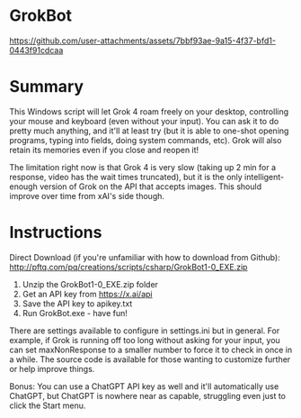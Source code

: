 # GrokBot

https://github.com/user-attachments/assets/7bbf93ae-9a15-4f37-bfd1-0443f91cdcaa

# Summary
This Windows script will let Grok 4 roam freely on your desktop, controlling your mouse and keyboard (even without your input). You can ask it to do pretty much anything, and it'll at least try (but it is able to one-shot opening programs, typing into fields, doing system commands, etc). Grok will also retain its memories even if you close and reopen it!

The limitation right now is that Grok 4 is very slow (taking up 2 min for a response, video has the wait times truncated), but it is the only intelligent-enough version of Grok on the API that accepts images. This should improve over time from xAI's side though.

# Instructions
Direct Download (if you're unfamiliar with how to download from Github): 
http://pftq.com/pq/creations/scripts/csharp/GrokBot1-0_EXE.zip
1. Unzip the GrokBot1-0_EXE.zip folder
2. Get an API key from https://x.ai/api
3. Save the API key to apikey.txt
4. Run GrokBot.exe - have fun!

There are settings available to configure in settings.ini but in general. For example, if Grok is running off too long without asking for your input, you can set maxNonResponse to a smaller number to force it to check in once in a while. The source code is available for those wanting to customize further or help improve things.

Bonus: You can use a ChatGPT API key as well and it'll automatically use ChatGPT, but ChatGPT is nowhere near as capable, struggling even just to click the Start menu.

